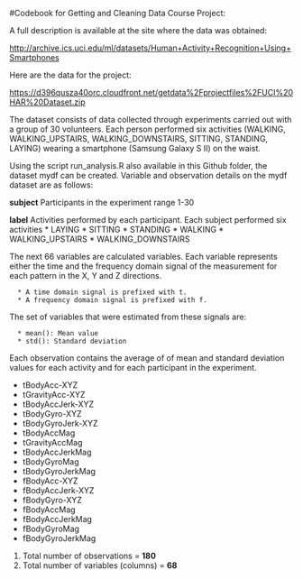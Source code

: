 #Codebook for Getting and Cleaning Data Course Project: 

A full description is available at the site where the data was obtained: 

http://archive.ics.uci.edu/ml/datasets/Human+Activity+Recognition+Using+Smartphones 

Here are the data for the project: 

https://d396qusza40orc.cloudfront.net/getdata%2Fprojectfiles%2FUCI%20HAR%20Dataset.zip

The dataset consists of data collected through experiments carried out with a group of 30 volunteers. Each person performed six activities (WALKING, WALKING_UPSTAIRS, WALKING_DOWNSTAIRS, SITTING, STANDING, LAYING) wearing a smartphone (Samsung Galaxy S II) on the waist. 

Using the script run_analysis.R also available in this Github folder, the dataset mydf can be created. Variable and observation details on the mydf dataset are as follows: 

<b>subject</b>
      Participants in the experiment
      range 1-30 
      
<b>label</b>
      Activities performed by each participant. Each subject performed six activities
      * LAYING
      * SITTING
      * STANDING
      * WALKING
      * WALKING_UPSTAIRS
      * WALKING_DOWNSTAIRS
      
The next 66 variables are calculated variables. Each variable represents either the time and the frequency domain signal of the measurement for each pattern in the X, Y and Z directions. 

      * A time domain signal is prefixed with t. 
      * A frequency domain signal is prefixed with f. 

The set of variables that were estimated from these signals are: 

      * mean(): Mean value
      * std(): Standard deviation

Each observation contains the average of of mean and standard deviation values for each activity and for each participant in the experiment. 

* tBodyAcc-XYZ
* tGravityAcc-XYZ
* tBodyAccJerk-XYZ
* tBodyGyro-XYZ
* tBodyGyroJerk-XYZ
* tBodyAccMag
* tGravityAccMag
* tBodyAccJerkMag
* tBodyGyroMag
* tBodyGyroJerkMag
* fBodyAcc-XYZ
* fBodyAccJerk-XYZ
* fBodyGyro-XYZ
* fBodyAccMag
* fBodyAccJerkMag
* fBodyGyroMag
* fBodyGyroJerkMag

1. Total number of observations = <b> 180 </b>
2. Total number of variables (columns) = <b> 68 </b>
